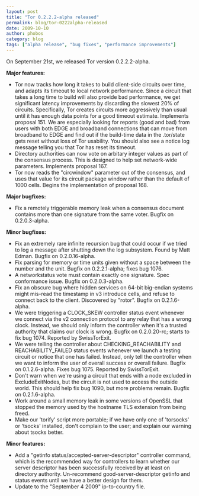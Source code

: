 ```yaml
---
layout: post
title: "Tor 0.2.2.2-alpha released"
permalink: blog/tor-0222alpha-released
date: 2009-10-10
author: phobos
category: blog
tags: ["alpha release", "bug fixes", "performance improvements"]
---
```


On September 21st, we released Tor version 0.2.2.2-alpha.

**Major features:**

- Tor now tracks how long it takes to build client-side circuits
 over time, and adapts its timeout to local network performance.
 Since a circuit that takes a long time to build will also provide
 bad performance, we get significant latency improvements by
 discarding the slowest 20% of circuits. Specifically, Tor creates
 circuits more aggressively than usual until it has enough data
 points for a good timeout estimate. Implements proposal 151.
 We are especially looking for reports (good and bad) from users with
 both EDGE and broadband connections that can move from broadband
 to EDGE and find out if the build-time data in the .tor/state gets
 reset without loss of Tor usability. You should also see a notice
 log message telling you that Tor has reset its timeout.
- Directory authorities can now vote on arbitary integer values as
 part of the consensus process. This is designed to help set
 network-wide parameters. Implements proposal 167.
- Tor now reads the "circwindow" parameter out of the consensus,
 and uses that value for its circuit package window rather than the
 default of 1000 cells. Begins the implementation of proposal 168.

**Major bugfixes:**

- Fix a remotely triggerable memory leak when a consensus document
 contains more than one signature from the same voter. Bugfix on
 0.2.0.3-alpha.

**Minor bugfixes:**

- Fix an extremely rare infinite recursion bug that could occur if
 we tried to log a message after shutting down the log subsystem.
 Found by Matt Edman. Bugfix on 0.2.0.16-alpha.
- Fix parsing for memory or time units given without a space between
 the number and the unit. Bugfix on 0.2.2.1-alpha; fixes bug 1076.
- A networkstatus vote must contain exactly one signature. Spec
 conformance issue. Bugfix on 0.2.0.3-alpha.
- Fix an obscure bug where hidden services on 64-bit big-endian
 systems might mis-read the timestamp in v3 introduce cells, and
 refuse to connect back to the client. Discovered by "rotor".
 Bugfix on 0.2.1.6-alpha.
- We were triggering a CLOCK\_SKEW controller status event whenever
 we connect via the v2 connection protocol to any relay that has
 a wrong clock. Instead, we should only inform the controller when
 it's a trusted authority that claims our clock is wrong. Bugfix
 on 0.2.0.20-rc; starts to fix bug 1074. Reported by SwissTorExit.
- We were telling the controller about CHECKING\_REACHABILITY and
 REACHABILITY\_FAILED status events whenever we launch a testing
 circuit or notice that one has failed. Instead, only tell the
 controller when we want to inform the user of overall success or
 overall failure. Bugfix on 0.1.2.6-alpha. Fixes bug 1075. Reported
 by SwissTorExit.
- Don't warn when we're using a circuit that ends with a node
 excluded in ExcludeExitNodes, but the circuit is not used to access
 the outside world. This should help fix bug 1090, but more problems
 remain. Bugfix on 0.2.1.6-alpha.
- Work around a small memory leak in some versions of OpenSSL that
 stopped the memory used by the hostname TLS extension from being
 freed.
- Make our 'torify' script more portable; if we have only one of
 'torsocks' or 'tsocks' installed, don't complain to the user;
 and explain our warning about tsocks better.

**Minor features:**

- Add a "getinfo status/accepted-server-descriptor" controller
 command, which is the recommended way for controllers to learn
 whether our server descriptor has been successfully received by at
 least on directory authority. Un-recommend good-server-descriptor
 getinfo and status events until we have a better design for them.
- Update to the "September 4 2009" ip-to-country file.

